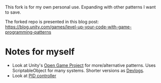 This fork is for my own personal use. Expanding with other patterns I want to save.

The forked repo is presented in this blog post: https://blog.unity.com/games/level-up-your-code-with-game-programming-patterns

# Notes for myself
+ Look at Unity's [Open Game Project](https://resources.unity.com/unitenow/open-projects) for more/alternative patterns. Uses ScriptableObject for many systems. Shorter versions as [Devlogs](https://www.youtube.com/watch?v=WLDgtRNK2VE).
+ Look at [PID controller](https://www.youtube.com/watch?v=y3K6FUgrgXw)

